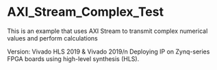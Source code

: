 # AXI_Stream_Complex_Test
This is an example that uses AXI Stream to transmit complex numerical values and perform calculations

Version: Vivado HLS 2019 & Vivado 2019/n
Deploying IP on Zynq-series FPGA boards using high-level synthesis (HLS).
